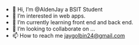 - 👋 Hi, I’m @AldenJay a BSIT Student
- 👀 I’m interested in web apps.
- 🌱 I’m currently learning front end and back end.
- 💞️ I’m looking to collaborate on ...
- 📫 How to reach me jaygolbin24@gmail.com

<!---
AldenJay/AldenJay is a ✨ special ✨ repository because its `README.md` (this file) appears on your GitHub profile.
You can click the Preview link to take a look at your changes.
--->
